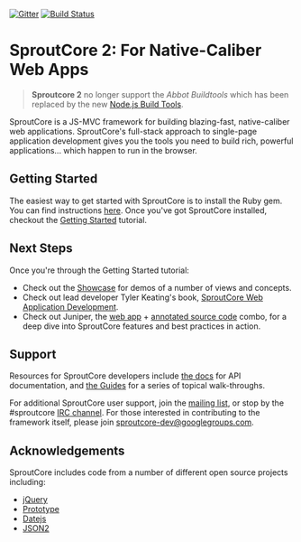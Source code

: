 [![Gitter](https://badges.gitter.im/Join%20Chat.svg)](https://gitter.im/sproutcore/sproutcore?utm_source=badge&utm_medium=badge&utm_campaign=pr-badge&utm_content=badge)
[![Build Status](https://travis-ci.org/sproutcore/sproutcore.png?branch=master)](https://travis-ci.org/sproutcore/sproutcore)

SproutCore 2: For Native-Caliber Web Apps
=======

> **Sproutcore 2** no longer support the *Abbot Buildtools* which has been replaced by the new [Node.js Build Tools](https://github.com/sproutcore/build-tools).

SproutCore is a JS-MVC framework for building blazing-fast, native-caliber web
applications. SproutCore's full-stack approach to single-page application
development gives you the tools you need to build rich, powerful applications...
which happen to run in the browser.

## Getting Started

The easiest way to get started with SproutCore is to install the Ruby gem.
You can find instructions [here](http://sproutcore.com/install/). Once you've
got SproutCore installed, checkout the
[Getting Started](http://guides.sproutcore.com/getting_started.html) tutorial.

## Next Steps

Once you're through the Getting Started tutorial:

- Check out the [Showcase](http://showcase.sproutcore.com/) for demos of a number
  of views and concepts.
- Check out lead developer Tyler Keating's book,
  [SproutCore Web Application Development](http://blog.sproutcore.com/sproutcore-book-available/).
- Check out Juniper, the [web app](http://juniper.dcporter.net/) +
  [annotated source code](https://github.com/dcporter/juniper) combo, for a deep
  dive into SproutCore features and best practices in action.

## Support

Resources for SproutCore developers include [the docs](http://docs.sproutcore.com/)
for API documentation, and [the Guides](http://guides.sproutcore.com/) for a
series of topical walk-throughs.

For additional SproutCore user support, join the
[mailing list](https://groups.google.com/group/sproutcore), or stop by the #sproutcore
[IRC channel](http://sproutcore.com/community/#tab=irc). For those interested in
contributing to the framework itself, please join sproutcore-dev@googlegroups.com.

## Acknowledgements

SproutCore includes code from a number of different open source projects
including:

* [jQuery](http://www.jquery.com/)
* [Prototype](http://www.prototypejs.org/)
* [Datejs](http://www.datejs.com/)
* [JSON2](http://www.json.org/)

